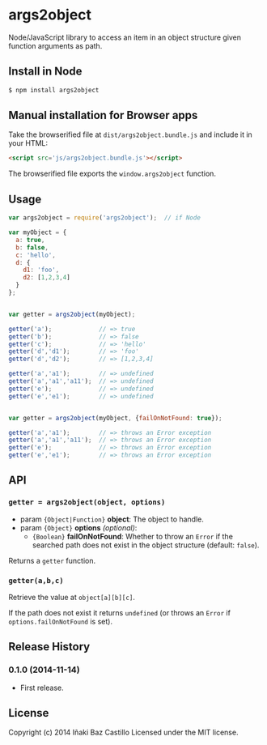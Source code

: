 # args2object

Node/JavaScript library to access an item in an object structure given function arguments as path.


## Install in Node

```bash
$ npm install args2object
```


## Manual installation for Browser apps

Take the browserified file at `dist/args2object.bundle.js` and include it in your HTML:

```html
<script src='js/args2object.bundle.js'></script>
```

The browserified file exports the `window.args2object` function.


## Usage

```js
var args2object = require('args2object');  // if Node

var myObject = {
  a: true,
  b: false,
  c: 'hello',
  d: {
    d1: 'foo',
    d2: [1,2,3,4]
  }
};


var getter = args2object(myObject);

getter('a');             // => true
getter('b');             // => false
getter('c');             // => 'hello'
getter('d','d1');        // => 'foo'
getter('d','d2');        // => [1,2,3,4]

getter('a','a1');        // => undefined
getter('a','a1','a11');  // => undefined
getter('e');             // => undefined
getter('e','e1');        // => undefined


var getter = args2object(myObject, {failOnNotFound: true});

getter('a','a1');        // => throws an Error exception
getter('a','a1','a11');  // => throws an Error exception
getter('e');             // => throws an Error exception
getter('e','e1');        // => throws an Error exception

```


## API

### `getter = args2object(object, options)`

* param `{Object|Function}` **object**: The object to handle.
* param `{Object}` **options** *(optional)*:
  * `{Boolean}` **failOnNotFound**: Whether to throw an `Error` if the searched path does not exist in the object structure (default: `false`).

Returns a `getter` function.

### `getter(a,b,c)`

Retrieve the value at `object[a][b][c]`.

If the path does not exist it returns `undefined` (or throws an `Error` if `options.failOnNotFound` is set).


## Release History

### 0.1.0 (2014-11-14)
* First release.

## License

Copyright (c) 2014 Iñaki Baz Castillo
Licensed under the MIT license.
